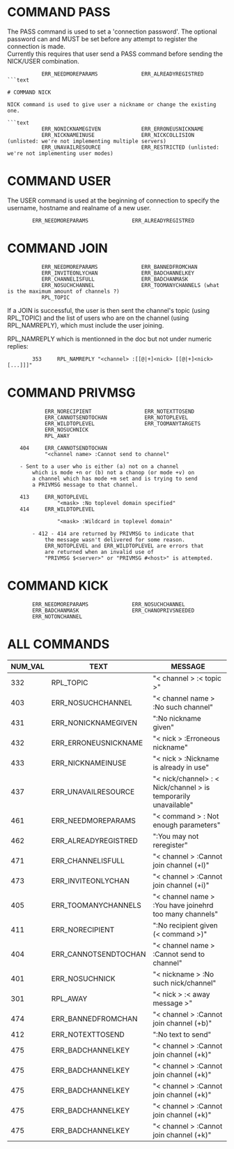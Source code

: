 
# COMMAND PASS

The PASS command is used to set a 'connection password'.  The optional password can and MUST be set 
before any attempt to register the connection is made.  
Currently this requires that user send a PASS command before sending the NICK/USER combination.

```text
           ERR_NEEDMOREPARAMS              ERR_ALREADYREGISTRED
```text

# COMMAND NICK

NICK command is used to give user a nickname or change the existing one.

```text
           ERR_NONICKNAMEGIVEN             ERR_ERRONEUSNICKNAME
           ERR_NICKNAMEINUSE               ERR_NICKCOLLISION (unlisted: we're not implementing multiple servers)
           ERR_UNAVAILRESOURCE             ERR_RESTRICTED (unlisted: we're not implementing user modes)
```

# COMMAND USER

The USER command is used at the beginning of connection to specify the username, hostname and realname of a new user.

```text
        ERR_NEEDMOREPARAMS              ERR_ALREADYREGISTRED
```

# COMMAND JOIN

```text
           ERR_NEEDMOREPARAMS              ERR_BANNEDFROMCHAN
           ERR_INVITEONLYCHAN              ERR_BADCHANNELKEY
           ERR_CHANNELISFULL               ERR_BADCHANMASK
           ERR_NOSUCHCHANNEL               ERR_TOOMANYCHANNELS (what is the maximum amount of channels ?)
           RPL_TOPIC
```

If a JOIN is successful, the user is then sent the channel's topic
(using RPL_TOPIC) and the list of users who are on the channel (using
RPL_NAMREPLY), which must include the user joining.

RPL_NAMREPLY which is mentionned in the doc but not under numeric replies:

```text
        353     RPL_NAMREPLY "<channel> :[[@|+]<nick> [[@|+]<nick> [...]]]" 
```

# COMMAND PRIVMSG

```text
            ERR_NORECIPIENT                 ERR_NOTEXTTOSEND
            ERR_CANNOTSENDTOCHAN            ERR_NOTOPLEVEL
            ERR_WILDTOPLEVEL                ERR_TOOMANYTARGETS
            ERR_NOSUCHNICK
            RPL_AWAY
```

```text
    404     ERR_CANNOTSENDTOCHAN
            "<channel name> :Cannot send to channel"

    - Sent to a user who is either (a) not on a channel
        which is mode +n or (b) not a chanop (or mode +v) on
        a channel which has mode +m set and is trying to send
        a PRIVMSG message to that channel.

    413     ERR_NOTOPLEVEL
                "<mask> :No toplevel domain specified"
    414     ERR_WILDTOPLEVEL
                
                "<mask> :Wildcard in toplevel domain"

        - 412 - 414 are returned by PRIVMSG to indicate that
            the message wasn't delivered for some reason.
            ERR_NOTOPLEVEL and ERR_WILDTOPLEVEL are errors that
            are returned when an invalid use of
            "PRIVMSG $<server>" or "PRIVMSG #<host>" is attempted.
```

# COMMAND KICK

```text
        ERR_NEEDMOREPARAMS              ERR_NOSUCHCHANNEL
        ERR_BADCHANMASK                 ERR_CHANOPRIVSNEEDED
        ERR_NOTONCHANNEL
```

# ALL COMMANDS

| NUM_VAL | TEXT                 | MESSAGE                                                         |
|---------|----------------------|-----------------------------------------------------------------|
| 332     | RPL_TOPIC            | "< channel > :< topic >"                                        |
| 403     | ERR_NOSUCHCHANNEL    | "< channel name > :No such channel"                             |
| 431     | ERR_NONICKNAMEGIVEN  | ":No nickname given"                                            |
| 432     | ERR_ERRONEUSNICKNAME | "< nick > :Erroneous nickname"                                  |
| 433     | ERR_NICKNAMEINUSE    | "< nick > :Nickname is already in use"                          |
| 437     | ERR_UNAVAILRESOURCE  | "< nick/channel> : < Nick/channel > is temporarily unavailable" |
| 461     | ERR_NEEDMOREPARAMS   | "< command > : Not enough parameters"                           |
| 462     | ERR_ALREADYREGISTRED | ":You may not reregister"                                       |
| 471     | ERR_CHANNELISFULL    | "< channel > :Cannot join channel (+l)"                         |
| 473     | ERR_INVITEONLYCHAN   | "< channel > :Cannot join channel (+i)"                         |
| 405     | ERR_TOOMANYCHANNELS  | "< channel name > :You have joinehrd too many channels"         |
| 411     | ERR_NORECIPIENT      | ":No recipient given (< command >)"                             |
| 404     | ERR_CANNOTSENDTOCHAN | "< channel name > :Cannot send to channel"                      |
| 401     | ERR_NOSUCHNICK       | "< nickname > :No such nick/channel"                            |
| 301     | RPL_AWAY             | "< nick > :< away message >"                                    |
| 474     | ERR_BANNEDFROMCHAN   | "< channel > :Cannot join channel (+b)"                         |
| 412     | ERR_NOTEXTTOSEND     | ":No text to send"                                              |
| 475     | ERR_BADCHANNELKEY    | "< channel > :Cannot join channel (+k)"                         |
| 475     | ERR_BADCHANNELKEY    | "< channel > :Cannot join channel (+k)"                         |
| 475     | ERR_BADCHANNELKEY    | "< channel > :Cannot join channel (+k)"                         |
| 475     | ERR_BADCHANNELKEY    | "< channel > :Cannot join channel (+k)"                         |
| 475     | ERR_BADCHANNELKEY    | "< channel > :Cannot join channel (+k)"                         |

